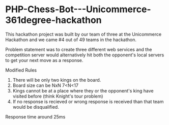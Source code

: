 # PHP-Chess-Bot---Unicommerce-361degree-hackathon
This hackathon project was built by our team of three at the Unicommerce
Hackathon and we came #4 out of 49 teams in the hackathon.

Problem statement was to create three different web services and the
competition server would alternatively hit both the opponent's local
servers to get your next move as a response.

Modified Rules
1. There will be only two kings on the board.
2. Board size can be NxN 7<N<17
3. Kings cannot be at a place where they or the opponent's king have
visited before (think Knight's tour problem)
4. If no response is recieved or wrong response is received than that
team would be disqualified.

Response time around 25ms
